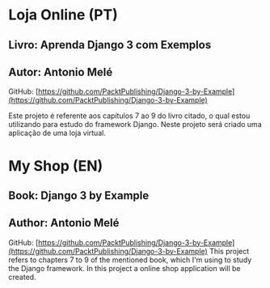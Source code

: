 # Loja Online (PT)
## Livro: Aprenda Django 3 com Exemplos
## Autor: Antonio Melé
GitHub: [https://github.com/PacktPublishing/Django-3-by-Example](https://github.com/PacktPublishing/Django-3-by-Example)

Este projeto é referente aos capítulos 7 ao 9 do livro citado, o qual estou utilizando para estudo do framework Django. Neste projeto será criado uma aplicação de uma loja virtual.

# My Shop (EN)
## Book: Django 3 by Example
## Author: Antonio Melé
GitHub: [https://github.com/PacktPublishing/Django-3-by-Example](https://github.com/PacktPublishing/Django-3-by-Example)
This project refers to chapters 7 to 9 of the mentioned book, which I'm using to study the Django framework. In this project a online shop application will be created.
